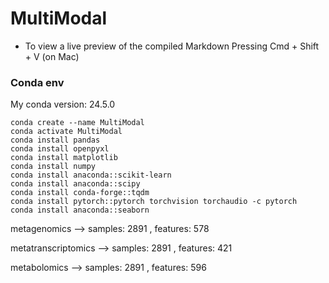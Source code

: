 # MultiModal

* To view a live preview of the compiled Markdown Pressing Cmd + Shift + V (on Mac) 

### Conda env

My conda version: 24.5.0

```
conda create --name MultiModal
conda activate MultiModal
conda install pandas
conda install openpyxl
conda install matplotlib
conda install numpy
conda install anaconda::scikit-learn
conda install anaconda::scipy
conda install conda-forge::tqdm
conda install pytorch::pytorch torchvision torchaudio -c pytorch
conda install anaconda::seaborn
```

metagenomics --> samples: 2891 , features: 578

metatranscriptomics --> samples: 2891 , features: 421  

metabolomics --> samples: 2891 , features: 596
